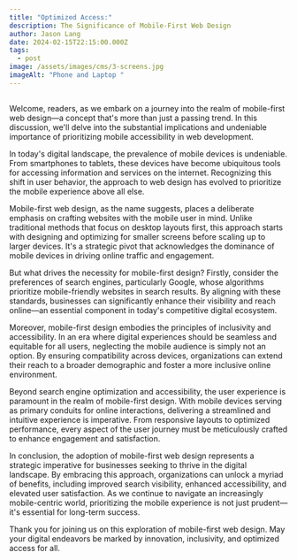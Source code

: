 ```yaml
---
title: "Optimized Access:"
description: The Significance of Mobile-First Web Design
author: Jason Lang
date: 2024-02-15T22:15:00.000Z
tags:
  - post
image: /assets/images/cms/3-screens.jpg
imageAlt: "Phone and Laptop "
---
```


##

Welcome, readers, as we embark on a journey into the realm of mobile-first web design—a concept that's more than just a passing trend. In this discussion, we'll delve into the substantial implications and undeniable importance of prioritizing mobile accessibility in web development.

In today's digital landscape, the prevalence of mobile devices is undeniable. From smartphones to tablets, these devices have become ubiquitous tools for accessing information and services on the internet. Recognizing this shift in user behavior, the approach to web design has evolved to prioritize the mobile experience above all else.

Mobile-first web design, as the name suggests, places a deliberate emphasis on crafting websites with the mobile user in mind. Unlike traditional methods that focus on desktop layouts first, this approach starts with designing and optimizing for smaller screens before scaling up to larger devices. It's a strategic pivot that acknowledges the dominance of mobile devices in driving online traffic and engagement.

But what drives the necessity for mobile-first design? Firstly, consider the preferences of search engines, particularly Google, whose algorithms prioritize mobile-friendly websites in search results. By aligning with these standards, businesses can significantly enhance their visibility and reach online—an essential component in today's competitive digital ecosystem.

Moreover, mobile-first design embodies the principles of inclusivity and accessibility. In an era where digital experiences should be seamless and equitable for all users, neglecting the mobile audience is simply not an option. By ensuring compatibility across devices, organizations can extend their reach to a broader demographic and foster a more inclusive online environment.

Beyond search engine optimization and accessibility, the user experience is paramount in the realm of mobile-first design. With mobile devices serving as primary conduits for online interactions, delivering a streamlined and intuitive experience is imperative. From responsive layouts to optimized performance, every aspect of the user journey must be meticulously crafted to enhance engagement and satisfaction.

In conclusion, the adoption of mobile-first web design represents a strategic imperative for businesses seeking to thrive in the digital landscape. By embracing this approach, organizations can unlock a myriad of benefits, including improved search visibility, enhanced accessibility, and elevated user satisfaction. As we continue to navigate an increasingly mobile-centric world, prioritizing the mobile experience is not just prudent—it's essential for long-term success.

Thank you for joining us on this exploration of mobile-first web design. May your digital endeavors be marked by innovation, inclusivity, and optimized access for all.
